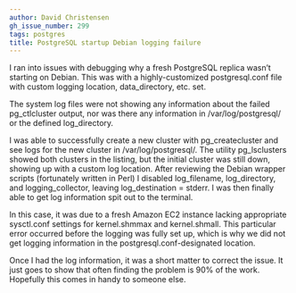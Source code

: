```yaml
---
author: David Christensen
gh_issue_number: 299
tags: postgres
title: PostgreSQL startup Debian logging failure
---
```




I ran into issues with debugging why a fresh PostgreSQL replica wasn’t starting on Debian. This was with a highly-customized postgresql.conf file with custom logging location, data_directory, etc. set.

The system log files were not showing any information about the failed pg_ctlcluster output, nor was there any information in /var/log/postgresql/ or the defined log_directory.

I was able to successfully create a new cluster with pg_createcluster and see logs for the new cluster in /var/log/postgresql/. The utility pg_lsclusters showed both clusters in the listing, but the initial cluster was still down, showing up with a custom log location. After reviewing the Debian wrapper scripts (fortunately written in Perl) I disabled log_filename, log_directory, and logging_collector, leaving log_destination = stderr. I was then finally able to get log information spit out to the terminal.

In this case, it was due to a fresh Amazon EC2 instance lacking appropriate sysctl.conf settings for kernel.shmmax and kernel.shmall. This particular error occurred before the logging was fully set up, which is why we did not get logging information in the postgresql.conf-designated location.

Once I had the log information, it was a short matter to correct the issue. It just goes to show that often finding the problem is 90% of the work. Hopefully this comes in handy to someone else.


